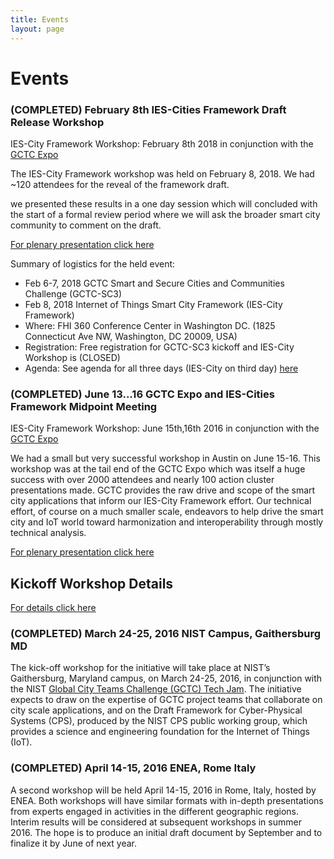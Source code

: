 ```yaml
---
title: Events
layout: page
---
```


# Events

### (COMPLETED) February 8th IES-Cities Framework Draft Release Workshop

IES-City Framework Workshop: February 8th 2018 in conjunction with the [GCTC Expo](https://pages.nist.gov/GCTC/event/gctc-kickoff-2018/) 

The IES-City Framework workshop was held on February 8, 2018. We had ~120 attendees for the reveal of the framework draft.

we presented these results in a one day session which will concluded with the start of a formal review period where we will ask the broader smart city community to comment on the draft.

[For plenary presentation click here](https://s3.amazonaws.com/nist-sgcps/smartcityframework/files/ies-city_framework/IES-CityFrameworkDraftReveal20180208-presented.pdf)

Summary of logistics for the held event:
*  Feb 6-7, 2018 GCTC Smart and Secure Cities and Communities Challenge (GCTC-SC3)
*  Feb 8, 2018 Internet of Things Smart City Framework (IES-City Framework)
*  Where: FHI 360 Conference Center in Washington DC. (1825 Connecticut Ave NW, Washington, DC 20009, USA)
*  Registration: Free registration for GCTC-SC3 kickoff and IES-City Workshop is (CLOSED)
*  Agenda: See agenda for all three days (IES-City on third day) [here](https://pages.nist.gov/GCTC/event/gctc-kickoff-2018/agenda/)

### (COMPLETED) June 13...16 GCTC Expo and IES-Cities Framework Midpoint Meeting

IES-City Framework Workshop: June 15th,16th 2016 in conjunction with the [GCTC Expo](http://www.gctcexpo.org/index.html) 

We had a small but very successful workshop in Austin on June 15-16. This workshop was at the tail end of the GCTC Expo which was itself a huge success with over 2000 attendees and nearly 100 action cluster presentations made. GCTC provides the raw drive and scope of the smart city applications that inform our IES-City Framework effort. Our technical effort, of course on a much smaller scale, endeavors to help drive the smart city and IoT world toward harmonization and interoperability through mostly technical analysis.

[For plenary presentation click here](https://s3.amazonaws.com/nist-sgcps/smartcityframework/files/AustinMidpoint/MartyBurns_IES-CityFrameworkMidpoint_20160615_Final.pptx)


## Kickoff Workshop Details

[For details click here](kickoffworkshops)

### (COMPLETED) March 24-25, 2016 NIST Campus, Gaithersburg MD
The kick-off workshop for the initiative will take place at NIST’s Gaithersburg, Maryland campus, on March 24-25, 2016, in conjunction with the NIST [Global City Teams Challenge (GCTC) Tech Jam](http://www.nist.gov/cps/gctc-tech-jam-and-iot-enabled-smart-city-framework-workshop.cfm). The initiative expects to draw on the expertise of GCTC project teams that collaborate on city scale applications, and on the Draft Framework for Cyber-Physical Systems (CPS), produced by the NIST CPS public working group, which provides a science and engineering foundation for the Internet of Things (IoT).

### (COMPLETED) April 14-15, 2016 ENEA, Rome Italy
A second workshop will be held April 14-15, 2016 in Rome, Italy, hosted by ENEA. Both workshops will have similar formats with in-depth presentations from experts engaged in activities in the different geographic regions. Interim results will be considered at subsequent workshops in summer 2016. The hope is to produce an initial draft document by September and to finalize it by June of next year.

